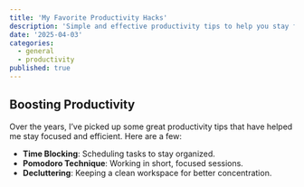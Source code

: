 ```yaml
---
title: 'My Favorite Productivity Hacks'
description: 'Simple and effective productivity tips to help you stay focused.'
date: '2025-04-03'
categories:
  - general
  - productivity
published: true
---
```


## Boosting Productivity

Over the years, I’ve picked up some great productivity tips that have helped me stay focused and efficient. Here are a few:

- **Time Blocking**: Scheduling tasks to stay organized.
- **Pomodoro Technique**: Working in short, focused sessions.
- **Decluttering**: Keeping a clean workspace for better concentration.
